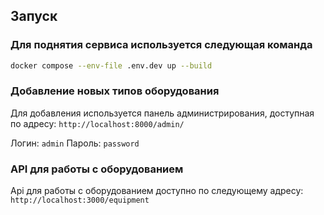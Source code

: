 
## Запуск

### Для поднятия сервиса используется следующая команда

```bash
docker compose --env-file .env.dev up --build
```

### Добавление новых типов оборудования

Для добавления используется панель администрирования, доступная по адресу: `http://localhost:8000/admin/`

Логин: `admin`
Пароль: `password`
### API для работы с оборудованием

Api для работы с оборудованием доступно по следующему адресу: `http://localhost:3000/equipment`

